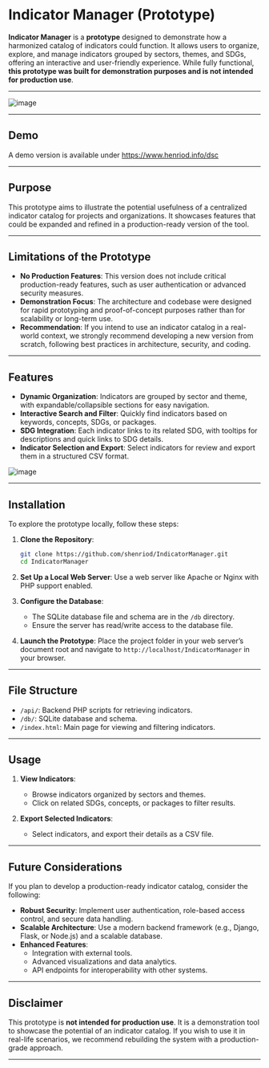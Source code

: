 # Indicator Manager (Prototype)

**Indicator Manager** is a **prototype** designed to demonstrate how a harmonized catalog of indicators could function. It allows users to organize, explore, and manage indicators grouped by sectors, themes, and SDGs, offering an interactive and user-friendly experience. While fully functional, **this prototype was built for demonstration purposes and is not intended for production use**.

---

![image](https://github.com/user-attachments/assets/44983ff5-673f-44b8-a3e4-b8b27f5e06ef)

---

## Demo 

A demo version is available under https://www.henriod.info/dsc

---

## Purpose

This prototype aims to illustrate the potential usefulness of a centralized indicator catalog for projects and organizations. It showcases features that could be expanded and refined in a production-ready version of the tool.

---

## Limitations of the Prototype

- **No Production Features**: This version does not include critical production-ready features, such as user authentication or advanced security measures.
- **Demonstration Focus**: The architecture and codebase were designed for rapid prototyping and proof-of-concept purposes rather than for scalability or long-term use.
- **Recommendation**: If you intend to use an indicator catalog in a real-world context, we strongly recommend developing a new version from scratch, following best practices in architecture, security, and coding.

---

## Features

- **Dynamic Organization**: Indicators are grouped by sector and theme, with expandable/collapsible sections for easy navigation.
- **Interactive Search and Filter**: Quickly find indicators based on keywords, concepts, SDGs, or packages.
- **SDG Integration**: Each indicator links to its related SDG, with tooltips for descriptions and quick links to SDG details.
- **Indicator Selection and Export**: Select indicators for review and export them in a structured CSV format.

![image](https://github.com/user-attachments/assets/24332e6d-e648-4bfb-a058-2eceb1da10de)

---

## Installation

To explore the prototype locally, follow these steps:

1. **Clone the Repository**:
   ```bash
   git clone https://github.com/shenriod/IndicatorManager.git
   cd IndicatorManager
   ```

2. **Set Up a Local Web Server**:
   Use a web server like Apache or Nginx with PHP support enabled.

3. **Configure the Database**:
   - The SQLite database file and schema are in the `/db` directory.
   - Ensure the server has read/write access to the database file.

4. **Launch the Prototype**:
   Place the project folder in your web server’s document root and navigate to `http://localhost/IndicatorManager` in your browser.

---

## File Structure

- `/api/`: Backend PHP scripts for retrieving indicators.
- `/db/`: SQLite database and schema.
- `/index.html`: Main page for viewing and filtering indicators.

---

## Usage

1. **View Indicators**:
   - Browse indicators organized by sectors and themes.
   - Click on related SDGs, concepts, or packages to filter results.

2. **Export Selected Indicators**:
   - Select indicators, and export their details as a CSV file.
   
---

## Future Considerations

If you plan to develop a production-ready indicator catalog, consider the following:

- **Robust Security**: Implement user authentication, role-based access control, and secure data handling.
- **Scalable Architecture**: Use a modern backend framework (e.g., Django, Flask, or Node.js) and a scalable database.
- **Enhanced Features**:
  - Integration with external tools.
  - Advanced visualizations and data analytics.
  - API endpoints for interoperability with other systems.

---

## Disclaimer

This prototype is **not intended for production use**. It is a demonstration tool to showcase the potential of an indicator catalog. If you wish to use it in real-life scenarios, we recommend rebuilding the system with a production-grade approach.

---
